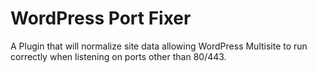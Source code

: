 # WordPress Port Fixer 
A Plugin that will normalize site data allowing WordPress Multisite to run correctly when listening on ports other than 80/443.
